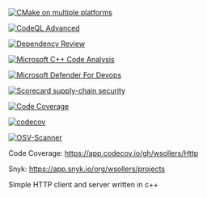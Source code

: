 [![CMake on multiple platforms](https://github.com/wsollers/Http/actions/workflows/cmake-multi-platform.yml/badge.svg)](https://github.com/wsollers/Http/actions/workflows/cmake-multi-platform.yml)

[![CodeQL Advanced](https://github.com/wsollers/Http/actions/workflows/codeql-advanced.yml/badge.svg)](https://github.com/wsollers/Http/actions/workflows/codeql-advanced.yml)

[![Dependency Review](https://github.com/wsollers/Http/actions/workflows/dependency-review.yml/badge.svg)](https://github.com/wsollers/Http/actions/workflows/dependency-review.yml)

[![Microsoft C++ Code Analysis](https://github.com/wsollers/Http/actions/workflows/msvc.yml/badge.svg)](https://github.com/wsollers/Http/actions/workflows/msvc.yml)

[![Microsoft Defender For Devops](https://github.com/wsollers/Http/actions/workflows/defender-for-devops.yml/badge.svg)](https://github.com/wsollers/Http/actions/workflows/defender-for-devops.yml)

[![Scorecard supply-chain security](https://github.com/wsollers/Http/actions/workflows/scorecard.yml/badge.svg)](https://github.com/wsollers/Http/actions/workflows/scorecard.yml)

[![Code Coverage](https://github.com/wsollers/Http/actions/workflows/code-coverage.yml/badge.svg)](https://github.com/wsollers/Http/actions/workflows/code-coverage.yml)

[![codecov](https://codecov.io/gh/wsollers/Http/branch/master/graph/badge.svg?token=8YMQBRIEGO)](https://codecov.io/gh/wsollers/Http)

[![OSV-Scanner](https://github.com/wsollers/Http/actions/workflows/osv-scanner.yml/badge.svg)](https://github.com/wsollers/Http/actions/workflows/osv-scanner.yml)

Code Coverage: https://app.codecov.io/gh/wsollers/Http

Snyk: https://app.snyk.io/org/wsollers/projects

Simple HTTP client and server written in c++
